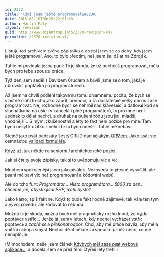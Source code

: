 ```yaml
---
id: 2372
title: 'Když jsem ještě programoval&#8230;'
date: 2015-08-10T08:29:22+01:00
author: Martin Malý
layout: revision
guid: http://www.misantrop.info/2370-revision-v1/
permalink: /2370-revision-v1/
---
```

Listuju teď archivem svého zápisníku a dostal jsem se do doby, kdy jsem ještě programoval. Ano, to bylo předtím, než jsem šel dělat na Zdroják.

<!--more-->

Tuhle mi povídala jedna paní: To je škoda, že už nechceš programovat, měla bych pro tebe spoustu práce.

Týž den jsem seděl s Davidem Grudlem a bavili jsme se o tom, jaká je obrovská poptávka po programátorech.

Až jsem na chvíli podlehl takovému tomu omamnému pocitu, že bych se vlastně mohl trochu jako zapřít, přemoci, a za dostatečně velký obnos zase programovat. Ne, rozhodně bych se nehrbil nad klávesnicí a datloval kód se sluchátkama na uších v kanceláři plné programátorů, to pro mne není. Jednak to dělat nechci, a druhak na bušení kódu jsou jiní, mladší, vhodnější&#8230; S mými zkušenostmi a lety to fakt není pozice pro mne. Tam bych nebyl k užitku a velmi brzo bych odešel. Tohle mě nebaví.

Stejně jako psát padesátý šestý CRUD nad [nějakým ORMem](http://www.misantrop.info/orm-z-druhe-strany). Jako psát sto osmnáctou [validaci formuláře](http://www.misantrop.info/myslete-kdyz-navrhujete-formular).

Když už, tak někde na seniorní / architektonické pozici.

Jak si čtu ty svoje zápisky, tak si to uvědomuju víc a víc.

Mnohem spokojenější jsem jako pisálek. Nedovedu to přesně vysvětlit, ale psaní mě baví víc než programování a kódování webů.

Ale do toho furt: _Programátor&#8230; Místo programátora&#8230; 5000 za den&#8230; chceme jen, abyste psal PHP, mohl byste?_

Jako kámo, spíš fakt ne. Když to bude fakt hodně zajímavé, tak vám ten tým a vývoj povedu, ale kódovat to nebudu.

Možná to je škoda, možná bych měl pragmaticky rozhodnout, že vyjdu poptávce vstříc&#8230; Jenže já jsem v letech, kdy nechci vycházet vstříc poptávce a _zapřít se_ a _překonat odpor_. Chci, aby mě práce bavila, aby měla vnitřní náboj a smysl. Nechci dělat někde za spoustu peněz něco, co mě nenaplňuje.

(Mimochodem, našel jsem článek [Kdybych měl zase psát webové aplikace&#8230;](http://www.misantrop.info/kdybych-mel-od-zitrka-zase-psat-webove-aplikace), a docela jsem se před těmi čtyřmi lety trefil.)